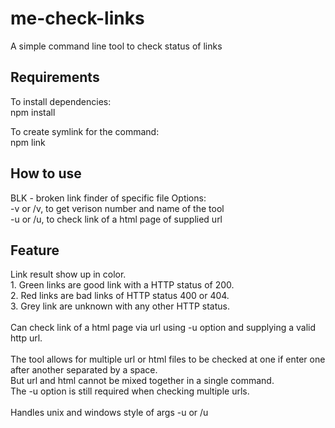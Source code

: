 # me-check-links
A simple command line tool to check status of links


<h2>Requirements</h2>
To install dependencies:<br/>
npm install<br/>  

To create symlink for the command:<br/>
npm link 

<h2>How to use</h2>
BLK - broken link finder of specific file
Options:<br/>
-v or /v,  to get verison number and name of the tool<br/> 
-u or /u,  to check link of a html page of supplied url<br/> 

<h2>Feature</h2>
Link result show up in color.<br/>  
1. Green links are good link with a HTTP status of 200.<br/> 
2. Red links are bad links of HTTP status 400 or 404.<br/> 
3. Grey link are unknown with any other HTTP status.<br/> 
<br/>  
Can check link of a html page via url using -u option and supplying a valid http url.<br>
<br>
The tool allows for multiple url or html files to be checked at one if enter one after another separated by a space. <br/>
But url and html cannot be mixed together in a single command.<br/>
The -u option is still required when checking multiple urls.<br/>
<br>
Handles unix and windows style of args -u or /u


